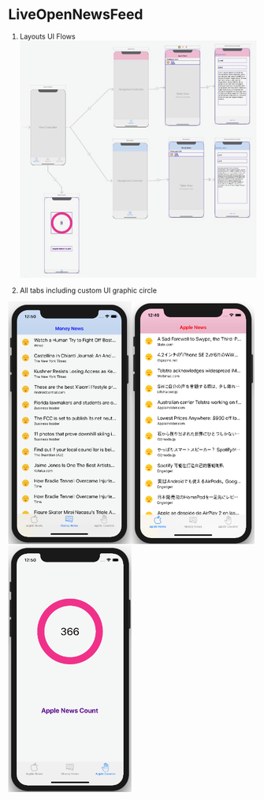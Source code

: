 # LiveOpenNewsFeed

1. Layouts UI Flows
![](images/layouts.png)

2. All tabs including custom UI graphic circle

<img src="images/tab1.png" width=250><img src="images/tab2.png" width=250><img src="images/count.png" width=250>
